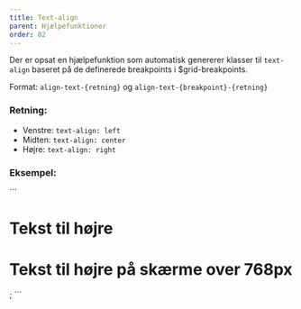 ```yaml
---
title: Text-align
parent: Hjælpefunktioner
order: 02
---
```


Der er opsat en hjælpefunktion som automatisk genererer klasser til `text-align` baseret på de definerede breakpoints i $grid-breakpoints.

Format: `align-text-{retning}` og `align-text-{breakpoint}-{retning}`

<h3 class="h5 mb-0">Retning:</h3>

- Venstre: `text-align: left`
- Midten: `text-align: center`
- Højre: `text-align: right`

<h3 class="h5 mb-0">Eksempel:</h3>
```
<h1 class="align-text-right">Tekst til højre</h1>
<h1 class="align-text-md-left">Tekst til højre på skærme over 768px</h1>;
```
